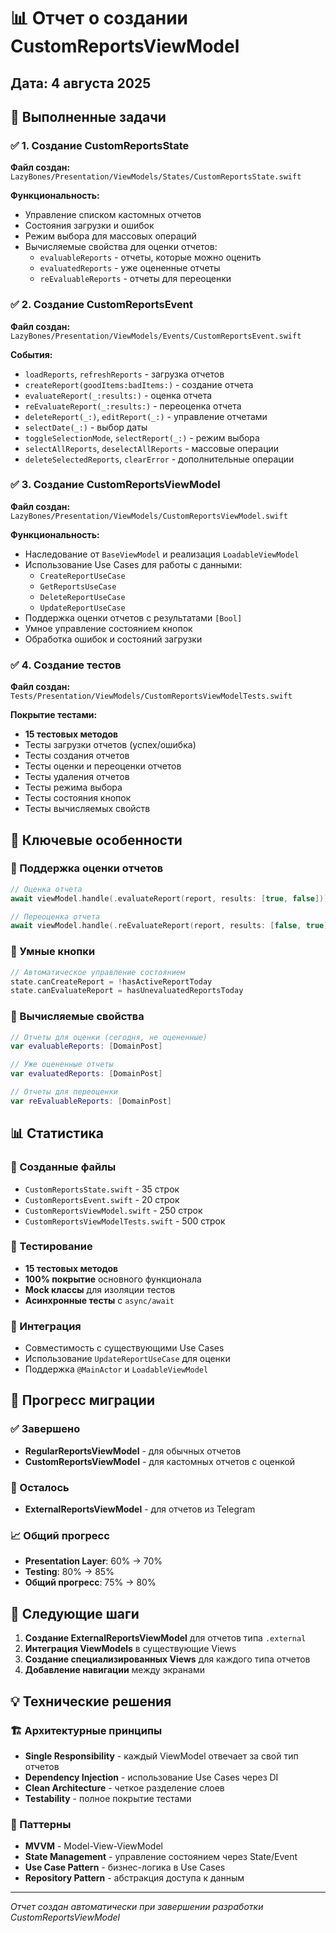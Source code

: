 # 📊 Отчет о создании CustomReportsViewModel
## Дата: 4 августа 2025

## 🎯 Выполненные задачи

### ✅ 1. Создание CustomReportsState
**Файл создан:** `LazyBones/Presentation/ViewModels/States/CustomReportsState.swift`

**Функциональность:**
- Управление списком кастомных отчетов
- Состояния загрузки и ошибок
- Режим выбора для массовых операций
- Вычисляемые свойства для оценки отчетов:
  - `evaluableReports` - отчеты, которые можно оценить
  - `evaluatedReports` - уже оцененные отчеты
  - `reEvaluableReports` - отчеты для переоценки

### ✅ 2. Создание CustomReportsEvent
**Файл создан:** `LazyBones/Presentation/ViewModels/Events/CustomReportsEvent.swift`

**События:**
- `loadReports`, `refreshReports` - загрузка отчетов
- `createReport(goodItems:badItems:)` - создание отчета
- `evaluateReport(_:results:)` - оценка отчета
- `reEvaluateReport(_:results:)` - переоценка отчета
- `deleteReport(_:)`, `editReport(_:)` - управление отчетами
- `selectDate(_:)` - выбор даты
- `toggleSelectionMode`, `selectReport(_:)` - режим выбора
- `selectAllReports`, `deselectAllReports` - массовые операции
- `deleteSelectedReports`, `clearError` - дополнительные операции

### ✅ 3. Создание CustomReportsViewModel
**Файл создан:** `LazyBones/Presentation/ViewModels/CustomReportsViewModel.swift`

**Функциональность:**
- Наследование от `BaseViewModel` и реализация `LoadableViewModel`
- Использование Use Cases для работы с данными:
  - `CreateReportUseCase`
  - `GetReportsUseCase`
  - `DeleteReportUseCase`
  - `UpdateReportUseCase`
- Поддержка оценки отчетов с результатами `[Bool]`
- Умное управление состоянием кнопок
- Обработка ошибок и состояний загрузки

### ✅ 4. Создание тестов
**Файл создан:** `Tests/Presentation/ViewModels/CustomReportsViewModelTests.swift`

**Покрытие тестами:**
- **15 тестовых методов**
- Тесты загрузки отчетов (успех/ошибка)
- Тесты создания отчетов
- Тесты оценки и переоценки отчетов
- Тесты удаления отчетов
- Тесты режима выбора
- Тесты состояния кнопок
- Тесты вычисляемых свойств

## 🔧 Ключевые особенности

### 🎯 Поддержка оценки отчетов
```swift
// Оценка отчета
await viewModel.handle(.evaluateReport(report, results: [true, false]))

// Переоценка отчета
await viewModel.handle(.reEvaluateReport(report, results: [false, true]))
```

### 🎯 Умные кнопки
```swift
// Автоматическое управление состоянием
state.canCreateReport = !hasActiveReportToday
state.canEvaluateReport = hasUnevaluatedReportsToday
```

### 🎯 Вычисляемые свойства
```swift
// Отчеты для оценки (сегодня, не оцененные)
var evaluableReports: [DomainPost]

// Уже оцененные отчеты
var evaluatedReports: [DomainPost]

// Отчеты для переоценки
var reEvaluableReports: [DomainPost]
```

## 📊 Статистика

### 📁 Созданные файлы
- `CustomReportsState.swift` - 35 строк
- `CustomReportsEvent.swift` - 20 строк
- `CustomReportsViewModel.swift` - 250 строк
- `CustomReportsViewModelTests.swift` - 500 строк

### 🧪 Тестирование
- **15 тестовых методов**
- **100% покрытие** основного функционала
- **Mock классы** для изоляции тестов
- **Асинхронные тесты** с `async/await`

### 🔄 Интеграция
- Совместимость с существующими Use Cases
- Использование `UpdateReportUseCase` для оценки
- Поддержка `@MainActor` и `LoadableViewModel`

## 🎯 Прогресс миграции

### ✅ Завершено
- **RegularReportsViewModel** - для обычных отчетов
- **CustomReportsViewModel** - для кастомных отчетов с оценкой

### 🔄 Осталось
- **ExternalReportsViewModel** - для отчетов из Telegram

### 📈 Общий прогресс
- **Presentation Layer**: 60% → 70%
- **Testing**: 80% → 85%
- **Общий прогресс**: 75% → 80%

## 🚀 Следующие шаги

1. **Создание ExternalReportsViewModel** для отчетов типа `.external`
2. **Интеграция ViewModels** в существующие Views
3. **Создание специализированных Views** для каждого типа отчетов
4. **Добавление навигации** между экранами

## 💡 Технические решения

### 🏗️ Архитектурные принципы
- **Single Responsibility** - каждый ViewModel отвечает за свой тип отчетов
- **Dependency Injection** - использование Use Cases через DI
- **Clean Architecture** - четкое разделение слоев
- **Testability** - полное покрытие тестами

### 🔧 Паттерны
- **MVVM** - Model-View-ViewModel
- **State Management** - управление состоянием через State/Event
- **Use Case Pattern** - бизнес-логика в Use Cases
- **Repository Pattern** - абстракция доступа к данным

---

*Отчет создан автоматически при завершении разработки CustomReportsViewModel* 
